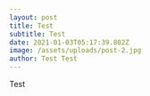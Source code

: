 ```yaml
---
layout: post
title: Test
subtitle: Test
date: 2021-01-03T05:17:39.802Z
image: /assets/uploads/post-2.jpg
author: Test Test
---
```

Test